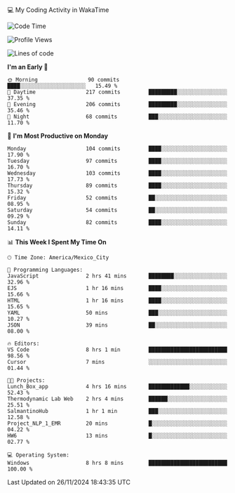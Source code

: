 💻 My Coding Activity in WakaTime
<!--START_SECTION:waka-->
![Code Time](http://img.shields.io/badge/Code%20Time-123%20hrs%2055%20mins-blue)

![Profile Views](http://img.shields.io/badge/Profile%20Views-3-blue)

![Lines of code](https://img.shields.io/badge/From%20Hello%20World%20I%27ve%20Written-1.8%20million%20lines%20of%20code-blue)

**I'm an Early 🐤** 

```text
🌞 Morning                90 commits          ████░░░░░░░░░░░░░░░░░░░░░   15.49 % 
🌆 Daytime                217 commits         █████████░░░░░░░░░░░░░░░░   37.35 % 
🌃 Evening                206 commits         █████████░░░░░░░░░░░░░░░░   35.46 % 
🌙 Night                  68 commits          ███░░░░░░░░░░░░░░░░░░░░░░   11.70 % 
```
📅 **I'm Most Productive on Monday** 

```text
Monday                   104 commits         ████░░░░░░░░░░░░░░░░░░░░░   17.90 % 
Tuesday                  97 commits          ████░░░░░░░░░░░░░░░░░░░░░   16.70 % 
Wednesday                103 commits         ████░░░░░░░░░░░░░░░░░░░░░   17.73 % 
Thursday                 89 commits          ████░░░░░░░░░░░░░░░░░░░░░   15.32 % 
Friday                   52 commits          ██░░░░░░░░░░░░░░░░░░░░░░░   08.95 % 
Saturday                 54 commits          ██░░░░░░░░░░░░░░░░░░░░░░░   09.29 % 
Sunday                   82 commits          ████░░░░░░░░░░░░░░░░░░░░░   14.11 % 
```


📊 **This Week I Spent My Time On** 

```text
🕑︎ Time Zone: America/Mexico_City

💬 Programming Languages: 
JavaScript               2 hrs 41 mins       ████████░░░░░░░░░░░░░░░░░   32.96 % 
EJS                      1 hr 16 mins        ████░░░░░░░░░░░░░░░░░░░░░   15.66 % 
HTML                     1 hr 16 mins        ████░░░░░░░░░░░░░░░░░░░░░   15.65 % 
YAML                     50 mins             ███░░░░░░░░░░░░░░░░░░░░░░   10.27 % 
JSON                     39 mins             ██░░░░░░░░░░░░░░░░░░░░░░░   08.00 % 

🔥 Editors: 
VS Code                  8 hrs 1 min         █████████████████████████   98.56 % 
Cursor                   7 mins              ░░░░░░░░░░░░░░░░░░░░░░░░░   01.44 % 

🐱‍💻 Projects: 
Lunch_Box_app            4 hrs 16 mins       █████████████░░░░░░░░░░░░   52.43 % 
Thermodynamic Lab Web    2 hrs 4 mins        ██████░░░░░░░░░░░░░░░░░░░   25.51 % 
SalmantinoHub            1 hr 1 min          ███░░░░░░░░░░░░░░░░░░░░░░   12.58 % 
Project_NLP_1_EMR        20 mins             █░░░░░░░░░░░░░░░░░░░░░░░░   04.22 % 
HW6                      13 mins             █░░░░░░░░░░░░░░░░░░░░░░░░   02.77 % 

💻 Operating System: 
Windows                  8 hrs 8 mins        █████████████████████████   100.00 % 
```


 Last Updated on 26/11/2024 18:43:35 UTC
<!--END_SECTION:waka-->
